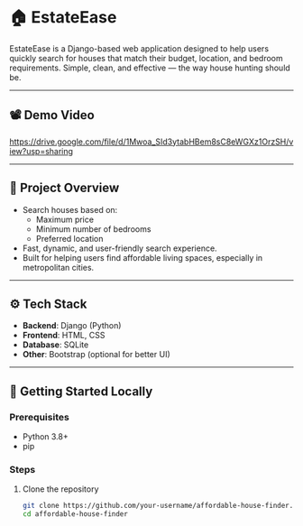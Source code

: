 # 🏠 EstateEase

EstateEase is a Django-based web application designed to help users quickly search for houses that match their budget, location, and bedroom requirements. Simple, clean, and effective — the way house hunting should be.

---
## 📽️ Demo Video
https://drive.google.com/file/d/1Mwoa_SId3ytabHBem8sC8eWGXz1OrzSH/view?usp=sharing

---

## 📌 Project Overview

- Search houses based on:
  - Maximum price
  - Minimum number of bedrooms
  - Preferred location
- Fast, dynamic, and user-friendly search experience.
- Built for helping users find affordable living spaces, especially in metropolitan cities.

---

## ⚙️ Tech Stack

- **Backend**: Django (Python)
- **Frontend**: HTML, CSS
- **Database**: SQLite
- **Other**: Bootstrap (optional for better UI)

---

## 🚀 Getting Started Locally

### Prerequisites

- Python 3.8+
- pip

### Steps

1. Clone the repository
   ```bash
   git clone https://github.com/your-username/affordable-house-finder.git
   cd affordable-house-finder
